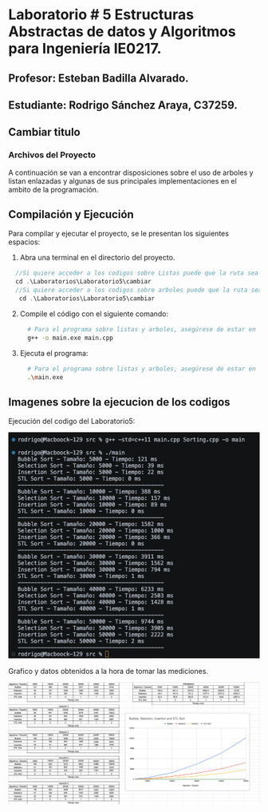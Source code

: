 # Laboratorio # 5 Estructuras Abstractas de datos y Algoritmos para Ingeniería IE0217.



## Profesor: Esteban Badilla Alvarado.
## Estudiante: Rodrigo Sánchez Araya, C37259.

## Cambiar titulo 

### Archivos del Proyecto

A continuación se van a encontrar disposiciones sobre el uso de arboles y listan enlazadas y algunas de sus principales implementaciones en el ambito de la programación.

## Compilación y Ejecución

Para compilar y ejecutar el proyecto, se le presentan los siguientes espacios:

1. Abra una terminal en el directorio del proyecto.
```cpp
  //Si quiere acceder a los codigos sobre Listas puede que la ruta sea la siguiente:
  cd .\Laboratorios\Laboratorio5\cambiar
  //Si quiere acceder a los codigos sobre arboles puede que la ruta sea: 
   cd .\Laboratorios\Laboratorio5\cambiar
```
2. Compile el código con el siguiente comando:

    ```bash
      # Para el programa sobre listas y arboles, asegúrese de estar en el apartado correcto con los archivos
      g++ -o main.exe main.cpp 
    ```


3. Ejecuta el programa:

    ```bash
      # Para el programa sobre listas y arboles, asegúrese de estar en el apartado correcto con los archivos
      .\main.exe
    ```


## Imagenes sobre la ejecucion de los codigos
Ejecución del codigo del Laboratorio5:


![Ejecución del programa en compu propia](/Pruebas/EjecLab5.jpeg)



Grafico y datos obtenidos a la hora de tomar las mediciones.


![Ejecución del programa en compu propia](/Pruebas/GrafLab5.jpeg)
